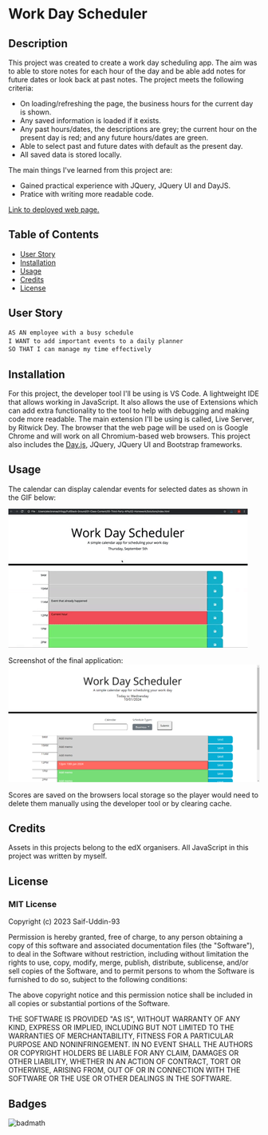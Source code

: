 # Work Day Scheduler

## Description

This project was created to create a work day scheduling app. The aim was to able to store notes for each hour of the day and be able add notes for future dates or look back at past notes. The project meets the following criteria:

* On loading/refreshing the page, the business hours for the current day is shown.
* Any saved information is loaded if it exists.
* Any past hours/dates, the descriptions are grey; the current hour on the present day is red; and any future hours/dates are green.
* Able to select past and future dates with default as the present day.
* All saved data is stored locally.

The main things I've learned from this project are:

* Gained practical experience with JQuery, JQuery UI and DayJS.
* Pratice with writing more readable code.

[Link to deployed web page.](https://saif-uddin-93.github.io/day-scheduler/)

## Table of Contents

- [User Story](#user-story)
- [Installation](#installation)
- [Usage](#usage)
- [Credits](#credits)
- [License](#license)

## User Story

```md
AS AN employee with a busy schedule
I WANT to add important events to a daily planner
SO THAT I can manage my time effectively
```

## Installation

For this project, the developer tool I'll be using is VS Code. A lightweight IDE that allows working in JavaScript. It also allows the use of Extensions which can add extra functionality to the tool to help with debugging and making code more readable. The main extension I'll be using is called, Live Server, by Ritwick Dey. The browser that the web page will be used on is Google Chrome and will work on all Chromium-based web browsers. This project also includes the [Day.js](https://day.js.org/docs/en/display/format), JQuery, JQuery UI and Bootstrap frameworks.

## Usage

The calendar can display calendar events for selected dates as shown in the GIF below:

![A user clicks on slots on the color-coded calendar and edits the events.](./assets/images/demo.gif)

Screenshot of the final application:
![Screenshot of final application](./assets/images/screenshot.png)

Scores are saved on the browsers local storage so the player would need to delete them manually using the developer tool or by clearing cache.

## Credits

Assets in this projects belong to the edX organisers. All JavaScript in this project was written by myself.

## License
### MIT License

Copyright (c) 2023 Saif-Uddin-93

Permission is hereby granted, free of charge, to any person obtaining a copy of this software and associated documentation files (the "Software"), to deal in the Software without restriction, including without limitation the rights to use, copy, modify, merge, publish, distribute, sublicense, and/or sell copies of the Software, and to permit persons to whom the Software is furnished to do so, subject to the following conditions:

The above copyright notice and this permission notice shall be included in all copies or substantial portions of the Software.

THE SOFTWARE IS PROVIDED "AS IS", WITHOUT WARRANTY OF ANY KIND, EXPRESS OR IMPLIED, INCLUDING BUT NOT LIMITED TO THE WARRANTIES OF MERCHANTABILITY, FITNESS FOR A PARTICULAR PURPOSE AND NONINFRINGEMENT. IN NO EVENT SHALL THE AUTHORS OR COPYRIGHT HOLDERS BE LIABLE FOR ANY CLAIM, DAMAGES OR OTHER LIABILITY, WHETHER IN AN ACTION OF CONTRACT, TORT OR OTHERWISE, ARISING FROM, OUT OF OR IN CONNECTION WITH THE SOFTWARE OR THE USE OR OTHER DEALINGS IN THE SOFTWARE.

## Badges

![badmath](https://img.shields.io/github/languages/top/lernantino/badmath)
